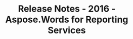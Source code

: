 ﻿---
title: Release Notes - 2016 - Aspose.Words for Reporting Services
articleTitle: Release Notes - 2016
linktitle: Release Notes - 2016
description: "Aspose.Words for Reporting Services Release Notes - 2016 – learn about the latest updates and fixes."
type: docs
weight: 40
url: /reportingservices/release-notes-2016/
---


